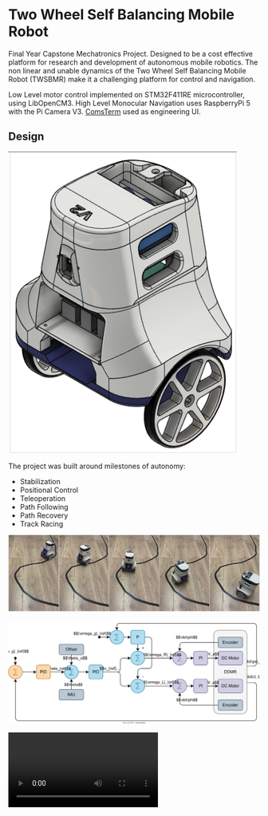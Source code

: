 # Two Wheel Self Balancing Mobile Robot

Final Year Capstone Mechatronics Project. 
Designed to be a cost effective platform for research and development of autonomous 
mobile robotics. The non linear and unable dynamics of the Two Wheel Self Balancing Mobile Robot (TWSBMR)
make it a challenging platform for control and navigation.

Low Level motor control implemented on STM32F411RE microcontroller, using LibOpenCM3.
High Level Monocular Navigation uses RaspberryPi 5 with the Pi Camera V3.
[ComsTerm](https://github.com/Wrodders/ComsTerm) used as engineering UI. 

## Design
![botISO](./Docs/Y3Report/images/V2CAD.png)

The project was built around milestones of autonomy:

* Stabilization
* Positional Control
* Teleoperation
* Path Following 
* Path Recovery 
* Track Racing

![CurveSequence](./Docs/Y3Report/images/Chicane.png)

![Cascaded_Controller](Docs/Charts/exports/CascadedPID.svg)


![Video](example.mp4)
